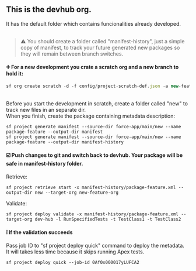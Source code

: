 <h2>This is the devhub org.</h2>
It has the default folder which contains funcionalities already developed.</h3>
<br><br>
<blockquote>
⚠️ You should create a folder called "manifest-history", just a simple copy of manifest, to track your future generated new packages so they will remain between branch switches.
</blockquote>
<h4>➕ For a new development you crate a scratch org and a new branch to hold it:</h4>

```js
sf org create scratch -d -f config/project-scratch-def.json -a new-feature-org
```

<br>
Before you start the development in scratch, create a folder called "new" to track new files in an separate dir.
<br>
When you finish, create the package containing metadata description:

```
sf project generate manifest --source-dir force-app/main/new --name package-feature --output-dir manifest
sf project generate manifest --source-dir force-app/main/new --name package-feature --output-dir manifest-history
```

<h4>☑️ Push changes to git and switch back to devhub. Your package will be safe in manifest-history folder.</h4>
Retrieve:

```
sf project retrieve start -x manifest-history/package-feature.xml --output-dir new --target-org new-feature-org
```

Validate:

```
sf project deploy validate -x manifest-history/package-feature.xml --target-org dev-hub -l RunSpecifiedTests -t TestClass1 -t TestClass2
```

<h4>❕ If the validation succeeds</h4>
Pass job ID to "sf project deploy quick" command to deploy the metadata. 
<br>
It will takes less time because it skips running Apex tests.
<br>

```
sf project deploy quick --job-id 0Af0x000017yLUFCA2
```